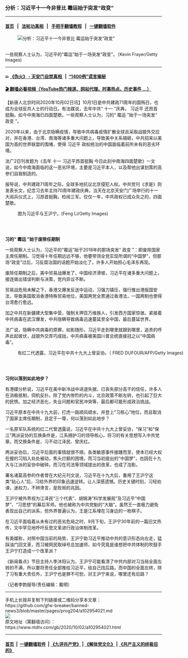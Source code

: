 ### 分析：习近平十一今非昔比 霉运始于突发“政变”
------------------------

#### [首页](https://github.com/gfw-breaker/banned-news3/blob/master/README.md) &nbsp;&nbsp;|&nbsp;&nbsp; [法轮功真相](https://github.com/begood0513/basic/blob/master/README.md)  &nbsp;&nbsp;|&nbsp;&nbsp; [手把手翻墙教程](https://github.com/gfw-breaker/guides/wiki)  &nbsp;&nbsp;|&nbsp;&nbsp; [一键翻墙软件](https://github.com/gfw-breaker/nogfw/blob/master/README.md)  



<div><div class="featured_image">
 <figure>
  <img alt="分析：习近平十一今非昔比 霉运始于突发“政变”" src="https://i.ntdtv.com/assets/uploads/2020/10/6c1a43a291fe6b8430ff5b7d1fea863f-800x450.jpg"/>
 </figure><br/>
 <span class="caption">
  一些观察人士认为，习近平的“霉运”始于一场突发“政变”。（Kevin Frayer/Getty Images)
 </span>
</div>
</div><hr/>

#### 💥 [《伪火》 - 天安门自焚真相 ](http://158.247.195.190:10000/videos/blog/weihuo.html)&nbsp; |&nbsp; [“1400例”谎言揭秘  ](http://158.247.195.190:10000/videos/blog/jiexi1400.html)

#### [ 🎬  翻墙必看视频（YouTube热门频道、网站代理、时事热点、历史事件 ...）](https://github.com/gfw-breaker/links/blob/master/banned.md)

<div><div class="post_content" itemprop="articleBody">
 <p>
  【新唐人北京时间2020年10月02日讯】10月1日是中共建政71周年的国殇日，也成为全球反共人士的行动日。有法媒说，去年中共“
  <ok href="https://www.ntdtv.com/gb/十一.htm">
   十一
  </ok>
  ”庆典，
  <ok href="https://www.ntdtv.com/gb/习近平.htm">
   习近平
  </ok>
  还昂首挺胸，如今中南海已四面楚歌。一些观察人士认为，习的“
  <ok href="https://www.ntdtv.com/gb/霉运.htm">
   霉运
  </ok>
  ”始于一场突发“
  <ok href="https://www.ntdtv.com/gb/政变.htm">
   政变
  </ok>
  ”。
 </p>
 <p>
  2020年以来，由于北京隐瞒疫情，导致中共病毒疫情扩散全球且采取战狼外交应对，并在香港、台湾、南海等诸多重大问题上，导致美中关系搞砸，中共招来以美国为首的世界联盟的围堵，使得
  <ok href="https://www.ntdtv.com/gb/习近平.htm">
   习近平
  </ok>
  政权统治的中国面临着前所未有的恶劣环境。
 </p>
 <p>
  法广2日刊发题为《去年
  <ok href="https://www.ntdtv.com/gb/十一.htm">
   十一
  </ok>
  习近平昂首挺胸 今日此刻中南海四面楚歌》一文说，如今中南海面临的这一恶劣环境，主要是习近平本人，以及帮他出谋划策的高参们自我制造的。
 </p>
 <p>
  报导说，中共建政71周年之际，全球多地抗议北京侵犯人权。中共党刊《求是》则发表长文，纪念习去年主持70周年建政庆典，当天在北京天安门广场举行的十一大阅兵仪式上，习昂首挺胸，检阅三军。仅仅一年，中共政权已成众矢之的，四面楚歌。
 </p>
 <figure class="wp-caption alignnone" id="attachment_102953917" style="width: 600px">
  <ok href="https://i.ntdtv.com/assets/uploads/2020/10/GettyImages-466071158-3.jpg">
   <img alt="" class="size-medium wp-image-102953917" src="https://i.ntdtv.com/assets/uploads/2020/10/GettyImages-466071158-3-600x338.jpg"/>
  </ok>
  <br/><figcaption class="wp-caption-text">
   图为习近平与王沪宁。(Feng Li/Getty Images)
  </figcaption><br/>
 </figure><br/>
 <p>
  <strong>
   习的“
   <ok href="https://www.ntdtv.com/gb/霉运.htm">
    霉运
   </ok>
   ”始于废除任期制
  </strong>
 </p>
 <p>
  一些观察人士认为，习近平的“霉运”始于2018年的那场突发“
  <ok href="https://www.ntdtv.com/gb/政变.htm">
   政变
  </ok>
  ”：即废除国家主席任期制。习觉得十年任期远远不够，他要带领全党实现所谓的“中国梦”，但那场“政变”过后，习反腐治国的话题开始淡化了，许多人开始担心毛泽东再现。
 </p>
 <p>
  废除任期制之后，美中贸易战爆发了，中国经济滑坡，习近平在诸多重大问题上，接连做出错误判断与决策，党内异议不断。
 </p>
 <p>
  贸易战危局未解之下，香港又爆发反送中运动，习强力镇压，强行推出港版国安法，导致美国取消香港特殊贸易地位，美国两党全票通过香港法，一国两制也使得台湾愈行愈远。
 </p>
 <p>
  加之中共在新疆建大型集中营，强制关押百万维族人，引发西方国家惊骇。紧接着中共病毒在武汉爆发，中共隐瞒导致病毒迅速蔓延至全中国，最后蔓延世界。
 </p>
 <p>
  法广说，隐瞒中共病毒的原罪，如影随形，习近平走到哪里就跟到哪里，追责的呼声此起彼伏，战狼外交弄巧成拙，中共病毒被美国川普总统直接冠之以“中国病毒”。
 </p>
 <figure class="wp-caption alignnone" id="attachment_102946384" style="width: 600px">
  <ok href="https://i.ntdtv.com/assets/uploads/2020/09/xi-jinping2018-GettyImages-932970890-1.jpg">
   <img alt="" class="size-medium wp-image-102946384" src="https://i.ntdtv.com/assets/uploads/2020/09/xi-jinping2018-GettyImages-932970890-1-600x338.jpg"/>
  </ok>
  <br/><figcaption class="wp-caption-text">
   有红二代透露，习近平在中共十九大上曾妥协。（ FRED DUFOUR/AFP/Getty Images)
  </figcaption><br/>
 </figure><br/>
 <p>
  <strong>
   习何以落到如此地步？
  </strong>
 </p>
 <p>
  有港媒分析说，习近平在美中新冷战中进退失据，已丧失部分高干的信任，许多人在消极抵制，伺机反扑。除了党内惨烈的内斗，北京政策不断左转，也引起了巨大的民愤。加之经济恶化，失业问题和官民冲突等，最后都可能形成政治挑战。
 </p>
 <p>
  习近平原本在中共十九大前，打虎一路顺风顺水，并登上“习核心”地位，而且取消了国家主席任期制，且定于一尊，何以落到如此地步？
 </p>
 <p>
  一名原军队系统的红二代曾透露说，习近平在中共十九大上曾妥协，“保习”和“保江”两派妥协的互换条件是，江系拥护习的领导核心，将习的有关思想写入中共党章。而交换条件是，习不动江泽民、曾庆红。
 </p>
 <p>
  两派妥协后，习近平后面的事情就很不顺。各类敏感事件接踵而至，使本已经大权在握的习陷入处处被动，焦头烂额的困境，而习当初提出的“中国梦”，也因在十九大与江派的妥协中破碎。而习在司法等领域提出的改革，也成了泡影。
 </p>
 <p>
  署名诸葛高参的作者曾在大纪元刊文说，习近平在十九大后，重用了王沪宁这类“贴心人”后，习给外界的印象迅速逆转。让人深感遗憾。历史关键时刻，习轻劝谏，迷权力，不辨谗言，是败局的兆因。
 </p>
 <p>
  王沪宁被外界视为江泽民“三个代表”、胡锦涛“科学发展观”及习近平“中国梦”、“习思想”的幕后军师。他也被称为中共党魁的“大脑”。虽然王一直极力避免表现出自己的派系，但外界普遍认为，王是江系埋在习身边的一枚棋子。
 </p>
 <p>
  在习近平面临着从未有过的恶劣危局之时，9月下旬，王沪宁30年前的一篇旧文热传，文中罕见地呼吁反思文革进行政治体制改革。
 </p>
 <p>
  有美媒称，对照中国当前的局势，王沪宁助习近平推动中共的意识形态向左走，猛踩油门回文革，而习被网民取绰号总加速师，如今究竟是谁想把中共体制的吹鼓手王沪宁打造成一个改革派？
 </p>
 <p>
  《新闻看点》节目主持人李沐阳认为，王沪宁可能看清了中共内部对习当局全面左转的不满，所以要将责任全部推给习近平，给自己找后路。而中国的全面左转，除了习有重大责任外，王沪宁也是罪不可恕，对王沪宁来说，哪里还有后路？
 </p>
 <p>
  （记者李韵报导/责任编辑：戴明）
 </p>
 <div class="single_ad">
 </div>
</div>
</div>
<hr/>
手机上长按并复制下列链接或二维码分享本文章：<br/>
https://github.com/gfw-breaker/banned-news3/blob/master/pages/prog204/a102954021.md <br/>
<a href='https://github.com/gfw-breaker/banned-news3/blob/master/pages/prog204/a102954021.md'><img src='https://github.com/gfw-breaker/banned-news3/blob/master/pages/prog204/a102954021.md.png'/></a> <br/>
原文地址（需翻墙访问）：https://www.ntdtv.com/gb/2020/10/02/a102954021.html


------------------------
#### [首页](https://github.com/gfw-breaker/banned-news3/blob/master/README.md) &nbsp;|&nbsp; [一键翻墙软件](https://github.com/gfw-breaker/nogfw/blob/master/README.md) &nbsp;| [《九评共产党》](https://github.com/gfw-breaker/9ping.md/blob/master/README.md#九评之一评共产党是什么) | [《解体党文化》](https://github.com/gfw-breaker/jtdwh.md/blob/master/README.md) | [《共产主义的终极目的》](https://github.com/gfw-breaker/gczydzjmd.md/blob/master/README.md)


<img src='http://gfw-breaker.win/banned-news3/pages/prog204/a102954021.md' width='0px' height='0px'/>